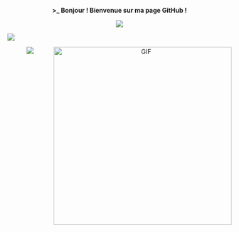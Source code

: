 

<p align=center>  <strong> >_ Bonjour ! Bienvenue sur ma page GitHub !</strong>  </p>

 <p align=center><img src='https://readme-typing-svg.herokuapp.com?color=%2323cd&size=24&duration=4200&center=true&width=222&height=60&lines=Houcem+Harrouche'>  </p>

<img src="https://github-readme-streak-stats.herokuapp.com?user=hcm346&theme=dark&hide_border=true&date_format=M%20j%5B%2C%20Y%5D"> </p>


 <p align=center> <img src="https://github-readme-stats.vercel.app/api/top-langs/?username=hcm346&layout=compact)](https://github.com/hcm346/github-readme-stats">

<img align="right" alt="GIF" src="https://raw.githubusercontent.com/rahul-jha98/rahul-jha98/main/techstack.gif" width="400px"/>

